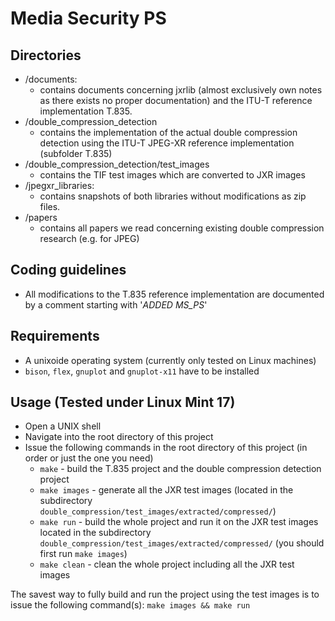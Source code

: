 # Media Security PS

## Directories
* /documents:
  * contains documents concerning jxrlib (almost exclusively own notes as there exists no proper documentation) and the ITU-T reference implementation T.835.
* /double_compression_detection
  * contains the implementation of the actual double compression detection using the ITU-T JPEG-XR reference implementation (subfolder T.835)
* /double_compression_detection/test_images
  * contains the TIF test images which are converted to JXR images
* /jpegxr_libraries:
  * contains snapshots of both libraries without modifications as zip files.
* /papers
  * contains all papers we read concerning existing double compression research (e.g. for JPEG)

## Coding guidelines
* All modifications to the T.835 reference implementation are documented by a comment starting with '*ADDED MS_PS*'

## Requirements
* A unixoide operating system (currently only tested on Linux machines)
* `bison`, `flex`, `gnuplot` and `gnuplot-x11` have to be installed

## Usage (Tested under Linux Mint 17)
* Open a UNIX shell
* Navigate into the root directory of this project
* Issue the following commands in the root directory of this project (in order or just the one you need)
  * `make` - build the T.835 project and the double compression detection project
  * `make images` - generate all the JXR test images (located in the subdirectory `double_compression/test_images/extracted/compressed/`)
  * `make run` - build the whole project and run it on the JXR test images located in the subdirectory `double_compression/test_images/extracted/compressed/` (you should first run `make images`)
  * `make clean` - clean the whole project including all the JXR test images

The savest way to fully build and run the project using the test images is to issue the following command(s):
`make images && make run`
